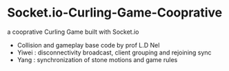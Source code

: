 # Socket.io-Curling-Game-Cooprative
a cooprative Curling Game built with Socket.io

* Collision and gameplay base code by prof L.D Nel
* Yiwei : disconnectivity broadcast, client grouping and rejoining sync
* Yang : synchronization of stone motions and game rules
